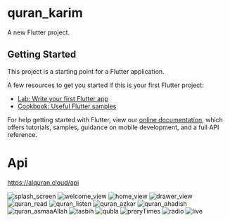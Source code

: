 # quran_karim

A new Flutter project.

## Getting Started

This project is a starting point for a Flutter application.

A few resources to get you started if this is your first Flutter project:

- [Lab: Write your first Flutter app](https://flutter.dev/docs/get-started/codelab)
- [Cookbook: Useful Flutter samples](https://flutter.dev/docs/cookbook)

For help getting started with Flutter, view our
[online documentation](https://flutter.dev/docs), which offers tutorials,
samples, guidance on mobile development, and a full API reference.

# Api
https://alquran.cloud/api


![splash_screen](https://user-images.githubusercontent.com/26741217/167068776-7772fe3e-d647-40a9-b651-6ca59d452e05.jpg)
![welcome_view](https://user-images.githubusercontent.com/26741217/167069106-562d5079-c1be-476a-b77d-1da88f76e391.jpg)
![home_view](https://user-images.githubusercontent.com/26741217/167069217-defb937f-77dd-4980-887e-4cb1ce39a738.jpg)
![drawer_view](https://user-images.githubusercontent.com/26741217/167069305-f38369e2-7ce2-4464-81f5-087ee499c860.jpg)
![quran_read](https://user-images.githubusercontent.com/26741217/167069321-850914bd-1bdb-43ff-8ee1-8044d25e8c35.jpg)
![quran_listen](https://user-images.githubusercontent.com/26741217/167069341-473df0d7-7579-402b-9ea9-fb6ee7f95d68.jpg)
![quran_azkar](https://user-images.githubusercontent.com/26741217/167069367-1819bdc9-2f6f-4659-9fee-c5596dcbeb96.jpg)
![quran_ahadish](https://user-images.githubusercontent.com/26741217/167069390-6ef58b4d-f6d7-419c-ba66-5eb797f96fb9.jpg)
![quran_asmaaAllah](https://user-images.githubusercontent.com/26741217/167069465-96b6c87b-ff3d-4b65-9b4d-9a326314e160.jpg)
![tasbih](https://user-images.githubusercontent.com/26741217/167069622-2e06a01a-ac9a-40f8-9297-d99cb3ea338a.jpg)
![qubla](https://user-images.githubusercontent.com/26741217/167069645-86070eb1-b09f-4d52-b695-a67cacf58860.jpg)
![praryTimes](https://user-images.githubusercontent.com/26741217/167069673-41f689c0-bec7-4210-952f-42c167391b90.jpg)
![radio](https://user-images.githubusercontent.com/26741217/167069691-68b7f063-7473-4388-9420-c881cc4a9bf8.jpg)
![live](https://user-images.githubusercontent.com/26741217/167069704-26497c53-1452-4c86-9179-033a0d1ad50a.jpg)
  
